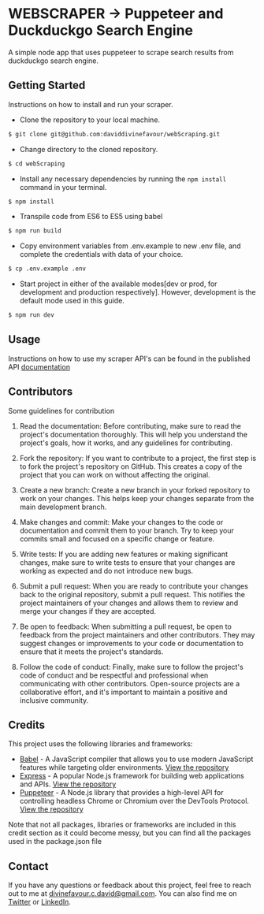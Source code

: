 # WEBSCRAPER -> Puppeteer and Duckduckgo Search Engine

A simple node app that uses puppeteer to scrape search results from duckduckgo search engine.

## Getting Started

Instructions on how to install and run your scraper.

- Clone the repository to your local machine.

```sh
$ git clone git@github.com:daviddivinefavour/webScraping.git
```

- Change directory to the cloned repository.

```sh
$ cd webScraping
```

- Install any necessary dependencies by running the `npm install` command in your terminal.

```sh
$ npm install
```

- Transpile code from ES6 to ES5 using babel

```sh
$ npm run build
```

- Copy environment variables from .env.example to new .env file, and complete the credentials with data of your choice.

```sh
$ cp .env.example .env
```

- Start project in either of the available modes[dev or prod, for development and production respectively]. However, development is the default mode used in this guide.

```sh
$ npm run dev
```

## Usage

Instructions on how to use my scraper API's can be found in the published API [documentation](https://documenter.getpostman.com/view/18859386/2s93JzMggJ)

## Contributors

Some guidelines for contribution

1. Read the documentation: Before contributing, make sure to read the project's documentation thoroughly. This will help you understand the project's goals, how it works, and any guidelines for contributing.

2. Fork the repository: If you want to contribute to a project, the first step is to fork the project's repository on GitHub. This creates a copy of the project that you can work on without affecting the original.

3. Create a new branch: Create a new branch in your forked repository to work on your changes. This helps keep your changes separate from the main development branch.

4. Make changes and commit: Make your changes to the code or documentation and commit them to your branch. Try to keep your commits small and focused on a specific change or feature.

5. Write tests: If you are adding new features or making significant changes, make sure to write tests to ensure that your changes are working as expected and do not introduce new bugs.

6. Submit a pull request: When you are ready to contribute your changes back to the original repository, submit a pull request. This notifies the project maintainers of your changes and allows them to review and merge your changes if they are accepted.

7. Be open to feedback: When submitting a pull request, be open to feedback from the project maintainers and other contributors. They may suggest changes or improvements to your code or documentation to ensure that it meets the project's standards.

8. Follow the code of conduct: Finally, make sure to follow the project's code of conduct and be respectful and professional when communicating with other contributors. Open-source projects are a collaborative effort, and it's important to maintain a positive and inclusive community.

## Credits

This project uses the following libraries and frameworks:

- [Babel](https://babeljs.io/) - A JavaScript compiler that allows you to use modern JavaScript features while targeting older environments. [View the repository](https://github.com/babel/babel)
- [Express](https://expressjs.com/) - A popular Node.js framework for building web applications and APIs. [View the repository](https://github.com/expressjs/express)
- [Puppeteer](https://pptr.dev/) - A Node.js library that provides a high-level API for controlling headless Chrome or Chromium over the DevTools Protocol. [View the repository](https://github.com/GoogleChrome/puppeteer)

Note that not all packages, libraries or frameworks are included in this credit section as it could become messy, but you can find all the packages used in the package.json file

## Contact

If you have any questions or feedback about this project, feel free to reach out to me at [divinefavour.c.david@gmail.com](mailto:divinefavour.c.david@gmail.com). You can also find me on [Twitter](https://twitter.com/Divinefavour_DC) or [LinkedIn](https://www.linkedin.com/in/divinefavour-david/).
